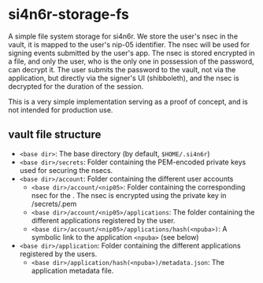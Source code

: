 
# si4n6r-storage-fs

A simple file system storage for si4n6r.
We store the user's nsec in the vault, it is mapped to the user's nip-05 identifier. The nsec will be used for signing events submitted by the user's app.
The nsec is stored encrypted in a file, and only the user, who is the only one in possession of the password, can decrypt it.
The user submits the password to the vault, not via the application, but directly via the signer's UI (shibboleth), and the nsec is decrypted for the duration of the session.

This is a very simple implementation serving as a proof of concept, and is not intended for production use.

## vault file structure
- `<base dir>`: The base directory (by default, `$HOME/.si4n6r`)
- `<base dir>/secrets`: Folder containing the PEM-encoded private keys used for securing the nsecs.
- `<base dir>/account`: Folder containing the different user accounts
    -  `<base dir>/account/<nip05>`: Folder containing the corresponding nsec for the <nip05>. The nsec is encrypted using the private key in <base dir>/secrets/<npub>.pem
    - `<base dir>/account/<nip05>/applications`: The folder containing the different applications registered by the user.
    -  `<base dir>/account/<nip05>/applications/hash(<npuba>)`: A symbolic link to the application `<npuba>` (see below)
- `<base dir>/application`: Folder containing the different applications registered by the users.
    - `<base dir>/application/hash(<npuba>)/metadata.json`: The application metadata file.

